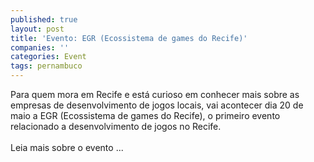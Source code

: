 ```yaml
---
published: true
layout: post
title: 'Evento: EGR (Ecossistema de games do Recife)'
companies: ''
categories: Event
tags: pernambuco
---
```

Para quem mora em Recife e est&aacute; curioso em conhecer mais sobre as empresas de desenvolvimento de jogos locais, vai acontecer dia 20 de maio a EGR (Ecossistema de games do Recife), o primeiro evento relacionado a desenvolvimento de jogos no Recife.<br /><br />Leia mais sobre o evento ...

